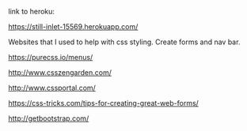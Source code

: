 link to heroku:

https://still-inlet-15569.herokuapp.com/

Websites that I used to help with css styling. Create forms and nav bar.

https://purecss.io/menus/

http://www.csszengarden.com/

http://www.cssportal.com/

https://css-tricks.com/tips-for-creating-great-web-forms/

http://getbootstrap.com/
